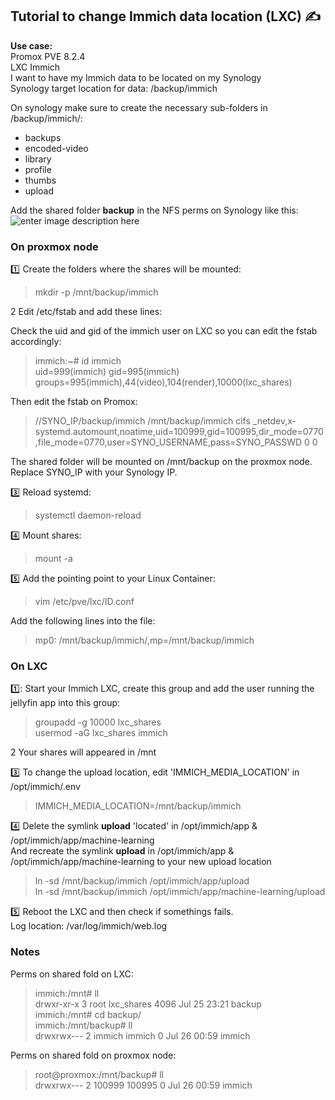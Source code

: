 ## Tutorial to change Immich data location  (LXC) ✍️

**Use case:**  
Promox PVE 8.2.4  
LXC Immich  
I want to have my Immich data to be located on my Synology  
Synology target location for data: /backup/immich  

On synology make sure to create the necessary sub-folders in /backup/immich/: 
- backups
- encoded-video
- library
- profile
- thumbs
- upload

Add the shared folder **backup** in the NFS perms on Synology like this:
![enter image description here](https://i.imgur.com/aldEjlc.png)

### On proxmox node  

:one: Create the folders where the shares will be mounted:  
> mkdir -p /mnt/backup/immich  

2️ Edit /etc/fstab and add these lines:

Check the uid and gid of the immich user on LXC so you can edit the fstab accordingly:
> immich:~# id immich  
> uid=999(immich) gid=995(immich) groups=995(immich),44(video),104(render),10000(lxc_shares)

Then edit the fstab on Promox:  
>//SYNO_IP/backup/immich /mnt/backup/immich cifs _netdev,x-systemd.automount,noatime,uid=100999,gid=100995,dir_mode=0770,file_mode=0770,user=SYNO_USERNAME,pass=SYNO_PASSWD 0 0

The shared folder will be mounted on /mnt/backup on the proxmox node. Replace SYNO_IP with your Synology IP.  



:three: Reload systemd:  
>systemctl daemon-reload  

:four: Mount shares: 
>mount -a

:five: Add the pointing point to your Linux Container:  
> vim /etc/pve/lxc/ID.conf

Add the following lines into the file:  

>mp0: /mnt/backup/immich/,mp=/mnt/backup/immich

### On LXC  
1️⃣: Start your Immich LXC, create this group and add the user running the jellyfin app into this group:

> groupadd -g 10000 lxc_shares  
> usermod -aG lxc_shares immich

2️ Your shares will appeared in /mnt

:three: To change the upload location, edit 'IMMICH_MEDIA_LOCATION' in /opt/immich/.env
> IMMICH_MEDIA_LOCATION=/mnt/backup/immich

:four: Delete the symlink **upload** 'located' in /opt/immich/app & /opt/immich/app/machine-learning  
And recreate the symlink **upload** in /opt/immich/app & /opt/immich/app/machine-learning to your new upload location  
> ln -sd /mnt/backup/immich /opt/immich/app/upload  
> ln -sd /mnt/backup/immich /opt/immich/app/machine-learning/upload

:five: Reboot the LXC and then check if somethings fails.  
Log location: /var/log/immich/web.log

### Notes  
Perms on shared fold on LXC:  
> immich:/mnt# ll  
> drwxr-xr-x 3 root lxc_shares 4096 Jul 25 23:21 backup  
> immich:/mnt# cd backup/  
> immich:/mnt/backup# ll  
> drwxrwx--- 2 immich immich 0 Jul 26 00:59 immich  

Perms on shared fold on proxmox node:  
> root@proxmox:/mnt/backup# ll  
> drwxrwx--- 2 100999 100995 0 Jul 26 00:59 immich  
